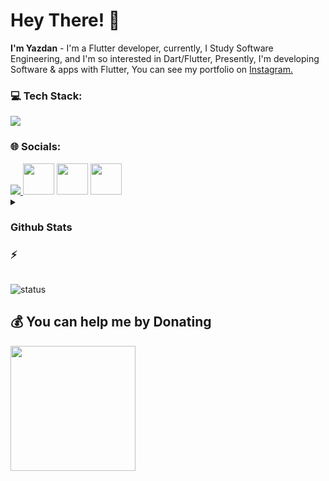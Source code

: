 
# Hey There! 👋
**I'm Yazdan** - I'm a Flutter developer, currently, I Study Software Engineering, and I'm so interested in Dart/Flutter, Presently, I'm developing Software & apps with Flutter, You can see my portfolio on <a href="https://instagram.com/yazdan.dev/"> Instagram.</a>
### 💻 Tech Stack:
<a href="#">
    <img src="https://skillicons.dev/icons?i=kotlin,java,dart,flutter,photoshop,xd,figma,vscode,androidstudio,git,github&theme=dark" />
  </a>
  
### 🌐 Socials:
<a href="https://instagram.com/yazdan.dev/">
    <img src="https://skillicons.dev/icons?i=instagram&theme=dark" />
  </a>
  <a href="https://t.me/mobile_developer_yazdan" target="_blank" rel="noreferrer"><img src="https://www.freepnglogos.com/uploads/telegram-logo-4.png" height="50"  /></a>
  <a href="https://www.buymeacoffee.com/yazdandev" target="_blank" rel="noreferrer"><img src="https://cdn.dribbble.com/users/3349322/avatars/normal/ef2dbd3c4c50e2b4f7c916f1e763e5b6.jpg?1605768164" height="50"  /></a>
  <a href="https://www.linkedin.com/in/yazdan-manouchehri-406b47237/" target="_blank" rel="noreferrer"><img src="https://cdn.icon-icons.com/icons2/555/PNG/512/linkedin_icon-icons.com_53609.png" height=50  ></a>
   
      
 
 
  
<details>
 <summary> <h3>Github Stats <h3>⚡</summary>
    
![](https://github-readme-stats.vercel.app/api?username=amirbayat0&theme=tokyonight&hide_border=false&include_all_commits=true&count_private=true)<br/>
![](https://github-readme-streak-stats.herokuapp.com/?user=amirbayat0&theme=tokyonight&hide_border=false)<br/>
</details>

![status](https://camo.githubusercontent.com/ad8ea6fc9da53ab080110622c5b283bc938578fb067b05059d91aab2883fce4b/68747470733a2f2f6b6f6d617265762e636f6d2f67687076632f3f757365726e616d653d616d6972626179617430266c6162656c3d50726f66696c65253230766965777326636f6c6f723d383034326663267374796c653d706c6173746963) 

  ## 💰 You can help me by Donating
<a href="https://www.buymeacoffee.com/yazdandev"><img src="https://cdn.buymeacoffee.com/buttons/v2/default-yellow.png" width="200" /></a>



 
